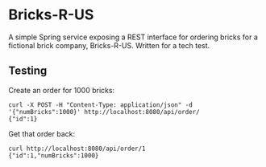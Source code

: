 # Bricks-R-US
A simple Spring service exposing a REST interface for ordering bricks for a fictional brick company, Bricks-R-US. Written for a tech test.


## Testing
Create an order for 1000 bricks:
```
curl -X POST -H "Content-Type: application/json" -d '{"numBricks":1000}' http://localhost:8080/api/order/
{"id":1}
```

Get that order back:
```
curl http://localhost:8080/api/order/1
{"id":1,"numBricks":1000}
```
